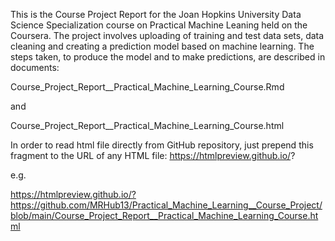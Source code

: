 This is the Course Project Report for the Joan Hopkins University Data Science Specialization course on Practical Machine Leaning held on the Coursera. The project involves uploading of training and test data sets, data cleaning and creating a prediction model based on machine learning. The steps taken, to produce the model and to make predictions, are described in documents:

Course_Project_Report__Practical_Machine_Learning_Course.Rmd 

and 

Course_Project_Report__Practical_Machine_Learning_Course.html 


In order to read html file directly from GitHub repository, just prepend this fragment to the URL of any HTML file: https://htmlpreview.github.io/? 

e.g. 

https://htmlpreview.github.io/?https://github.com/MRHub13/Practical_Machine_Learning__Course_Project/blob/main/Course_Project_Report__Practical_Machine_Learning_Course.html


